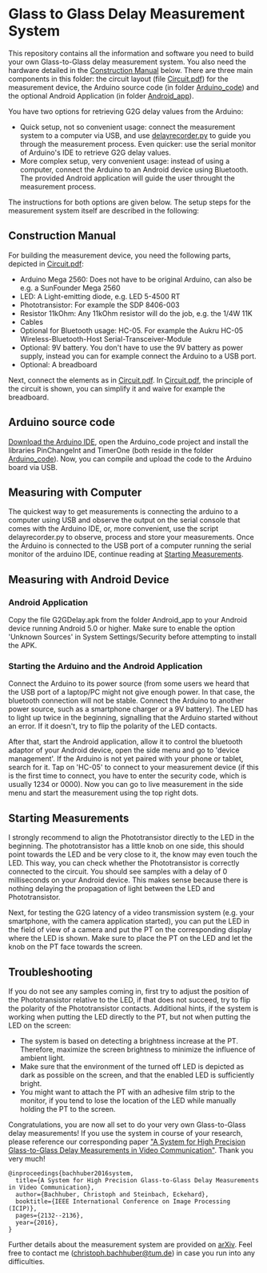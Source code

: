 # Glass to Glass Delay Measurement System

This repository contains all the information and software you need to build your own Glass-to-Glass delay measurement system. You also need the hardware detailed in the [Construction Manual](https://github.com/cbachhuber/G2GDelay#construction-manual) below. There are three main components in this folder: the circuit layout (file [Circuit.pdf](https://github.com/cbachhuber/G2GDelay/blob/master/Circuit.pdf)) for the measurement device, the Arduino source code (in folder [Arduino_code](https://github.com/cbachhuber/G2GDelay/tree/master/Arduino_code)) and the optional Android Application (in folder [Android_app](https://github.com/cbachhuber/G2GDelay/tree/master/Android_App)). 

You have two options for retrieving G2G delay values from the Arduino:
- Quick setup, not so convenient usage: connect the measurement system to a computer via USB, and use [delayrecorder.py](https://github.com/cbachhuber/G2GDelay/blob/master/delayrecorder.py) to guide you through the measurement process. Even quicker: use the serial monitor of Arduino's IDE to retrieve G2G delay values.
- More complex setup, very convenient usage: instead of using a computer, connect the Arduino to an Android device using Bluetooth. The provided Android application will guide the user throught the measurement process.

The instructions for both options are given below. The setup steps for the measurement system itself are described in the following:

## Construction Manual

For building the measurement device, you need the following parts, depicted in [Circuit.pdf](https://github.com/cbachhuber/G2GDelay/blob/master/Circuit.pdf):

- Arduino Mega 2560: Does not have to be original Arduino, can also be e.g. a SunFounder Mega 2560
- LED: A Light-emitting diode, e.g. LED 5-4500 RT
- Phototransistor: For example the SDP 8406-003
- Resistor 11kOhm: Any 11kOhm resistor will do the job, e.g. the 1/4W 11K
- Cables
- Optional for Bluetooth usage: HC-05. For example the Aukru HC-05 Wireless-Bluetooth-Host Serial-Transceiver-Module
- Optional: 9V battery. You don't have to use the 9V battery as power supply, instead you can for example connect the Arduino to a USB port.
- Optional: A breadboard

Next, connect the elements as in [Circuit.pdf](https://github.com/cbachhuber/G2GDelay/blob/master/Circuit.pdf). In [Circuit.pdf](https://github.com/cbachhuber/G2GDelay/blob/master/Circuit.pdf), the principle of the circuit is shown, you can simplify it and waive for example the breadboard.

## Arduino source code

[Download the Arduino IDE](https://www.arduino.cc/en/Main/Software), open the Arduino_code project and install the libraries PinChangeInt and TimerOne (both reside in the folder [Arduino_code](https://github.com/cbachhuber/G2GDelay/tree/master/Arduino_code)). Now, you can compile and upload the code to the Arduino board via USB.

## Measuring with Computer

The quickest way to get measurements is connecting the arduino to a computer using USB and observe the output on the serial console that comes with the Arduino IDE, or, more convenient, use the script delayrecorder.py to observe, process and store your measurements. Once the Arduino is connected to the USB port of a computer running the serial monitor of the arduino IDE, continue reading at [Starting Measurements](https://github.com/cbachhuber/G2GDelay#starting-measurements).

## Measuring with Android Device

### Android Application

Copy the file G2GDelay.apk from the folder Android_app to your Android device running Android 5.0 or higher. Make sure to enable the option 'Unknown Sources' in System Settings/Security before attempting to install the APK.

### Starting the Arduino and the Android Application

Connect the Arduino to its power source (from some users we heard that the USB port of a laptop/PC might not give enough power. In that case, the bluetooth connection will not be stable. Connect the Arduino to another power source, such as a smartphone charger or a 9V battery). The LED has to light up twice in the beginning, signalling that the Arduino started without an error. If it doesn't, try to flip the polarity of the LED contacts.

After that, start the Android application, allow it to control the bluetooth adaptor of your Android device, open the side menu and go to 'device management'. If the Arduino is not yet paired with your phone or tablet, search for it. Tap on 'HC-05' to connect to your measurement device (if this is the first time to connect, you have to enter the security code, which is usually 1234 or 0000). Now you can go to live measurement in the side menu and start the measurement using the top right dots.

## Starting Measurements

I strongly recommend to align the Phototransistor directly to the LED in the beginning. The phototransistor has a little knob on one side, this should point towards the LED and be very close to it, the know may even touch the LED. This way, you can check whether the Phototransistor is correctly connected to the circuit. You should see samples with a delay of 0 milliseconds on your Android device. This makes sense because there is nothing delaying the propagation of light between the LED and Phototransistor. 

Next, for testing the G2G latency of a video transmission system (e.g. your smartphone, with the camera application started), you can put the LED in the field of view of a camera and put the PT on the corresponding display where the LED is shown. Make sure to place the PT on the LED and let the knob on the PT face towards the screen. 

## Troubleshooting

If you do not see any samples coming in, first try to adjust the position of the Phototransistor relative to the LED, if that does not succeed, try to flip the polarity of the Phototransistor contacts. Additional hints, if the system is working when putting the LED directly to the PT, but not when putting the LED on the screen:

- The system is based on detecting a brightness increase at the PT. Therefore, maximize the screen brightness to minimize the influence of ambient light.
- Make sure that the environment of the turned off LED is depicted as dark as possible on the screen, and that the enabled LED is sufficiently bright.
- You might want to attach the PT with an adhesive film strip to the monitor, if you tend to lose the location of the LED while manually holding the PT to the screen.


Congratulations, you are now all set to do your very own Glass-to-Glass delay measurements! If you use the system in course of your research, please reference our corresponding paper ["A System for High Precision Glass-to-Glass Delay Measurements in Video Communication"](https://doi.org/10.1109/ICIP.2016.7532735). Thank you very much!

    @inproceedings{bachhuber2016system,
      title={A System for High Precision Glass-to-Glass Delay Measurements in Video Communication},
      author={Bachhuber, Christoph and Steinbach, Eckehard},
      booktitle={IEEE International Conference on Image Processing (ICIP)},
      pages={2132--2136},
      year={2016},
    }


Further details about the measurement system are provided on [arXiv](https://arxiv.org/abs/1510.01134v1). Feel free to contact me (christoph.bachhuber@tum.de) in case you run into any difficulties.
